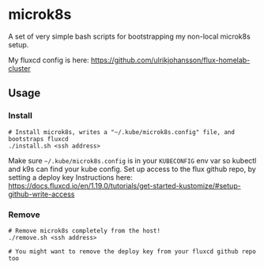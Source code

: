 # microk8s
A set of very simple bash scripts for bootstrapping my non-local microk8s setup.

My fluxcd config is here: https://github.com/ulrikjohansson/flux-homelab-cluster
## Usage
### Install
```
# Install microk8s, writes a "~/.kube/microk8s.config" file, and bootstraps fluxcd
./install.sh <ssh address>
```
Make sure `~/.kube/microk8s.config` is in your `KUBECONFIG` env var so kubectl and k9s can find your kube config.
Set up access to the flux github repo, by setting a deploy key
Instructions here: https://docs.fluxcd.io/en/1.19.0/tutorials/get-started-kustomize/#setup-github-write-access

### Remove
```
# Remove microk8s completely from the host!
./remove.sh <ssh address>

# You might want to remove the deploy key from your fluxcd github repo too
```
